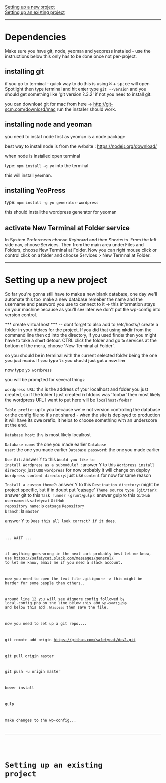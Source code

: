 [Setting up a new project](#id1)  
[Setting up an existing project](#id2)  

------

# Dependencies
Make sure you have git, node, yeoman and yeopress installed - use the instructions below this only has to be done once not per-project.

## installing git
if you go to terminal - quick way to do this is using <kbd>⌘</kbd> + <kbd>space</kbd> will open Spotlight then type terminal and hit enter type <code>git --version</code> and you should get something like 'git version 2.3.2' if not you need to install git.

you can download git for mac from here -> http://git-scm.com/download/mac run the installer should work. 

## installing node and yeoman
you need to install node first as yeoman is a node package

best way to install node is from the website : https://nodejs.org/download/

when node is installed open terminal

type: 
    <code>npm install -g yo</code>
into the terminal

this will install yeoman.

## installing YeoPress
type:
    <code>npm install -g yo generator-wordpress</code>
    
this should install the wordpress generator for yeoman

## activate New Terminal at Folder service
In System Preferences choose Keyboard and then Shortcuts. From the left side nav, choose Services. Then from the main area under Files and Folders, choose New Terminal at Folder. Now you can right mouse click or control click on a folder and choose Services > New Terminal at Folder. 

---------

<a id="id1"></a>
# Setting up a new project
So far you're gonna still have to make a new blank database, one day we'll automate this too. make a new database remeber the name and the username and password you use to connect to it -> this information stays on your machine because as you'll see later we don't put the wp-config into version control.


*** create virtual host ***  -- dont forget to also add to /etc/hosts// 
create a folder in your htdocs for the project. If you did that using mkdir from the command line then cd into the directory, if you used finder then you might have to take a short detour. CTRL click the folder and go to services at the bottom of the menu, choose 'New Terminal at Folder'.

so you should be in terminal with the current selected folder being the one you just made. If you type <code>ls</code> you should just get a new line

now type <code>yo wordpress</code>

you will be prompted for several things:

<code>wordpress URL</code>: this is the address of your localhost and folder you just created, so if the folder I just created in htdocs was 'foobar' then most likely the wordpress URL I want to put here will be <code>localhost/foobar</code>

<code>Table prefix:</code> up to you because we're not version controlling the database or the config file so it's not shared - when the site is deployed to production it will have its own prefix, it helps to choose something with an underscore at the end.

<code>Database host</code>: this is most likely localhost

<code>Database name</code>: the one you made earlier
<code>Database user</code>: the one you made earlier
<code>Database password</code>: the one you made earlier

<code>Use Git</code>: answer Y to this
<code>Would you like to install Wordpress as a submodule? </code>: answer Y to this
<code>Wordpress install directory</code>: just use <code>wordpress</code> for now probably it will change on deploy
<code>Wordpress content directory</code>: just use <code>content</code> for now for same reason

<code>Install a custom theme?</code>: answer Y to this
<code>Destination directory</code>: might be project specific, but if in doubt put 'catsage'
<code>Theme source type (git/tar)</code>: answer git to this
<code>Task runner (grunt/gulp)</code>: answer gulp to this
<code>GitHub username</code>: is <code>safetycat</code>
<code>GitHub repository name</code>: is <code>catsage</code>
<code>Repository branch</code>: is <code>master</code>

answer Y to <code>Does this all look correct? if it does.

... WAIT ...

if anything goes wrong in the next part probably best let me know, use https://safetycat.slack.com/messages/general/ to let me know, email me if you need a slack account.

now you need to open the text file .gitignore -> this might be harder for some people than others.. 

around line 12 you will see #ignore config followed by local-config.php on the line below this add <code>wp-config.php</code> and below this add <code>.htaccess</code> then save the file.

now you need to set up a git repo....

git remote add origin https://github.com/safetycat/dev2.git

git pull origin master

git push -u origin master

bower install

gulp

make changes to the wp-config...

---------

<a id="id2"></a>
# Setting up an existing project

